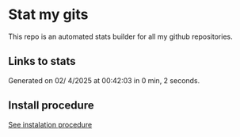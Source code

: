 # Stat my gits

This repo is an automated stats builder for all my github repositories.

## Links to stats


Generated on 02/ 4/2025 at 00:42:03 in 0 min, 2 seconds.

## Install procedure

[See instalation procedure](./src/install.md)
